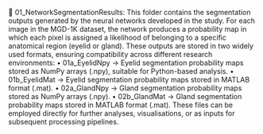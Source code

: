 
📂 01_NetworkSegmentationResults:
This folder contains the segmentation outputs generated by the neural networks developed in the study. For each image in the MGD-1K dataset, the network produces a probability map in which each pixel is assigned a likelihood of belonging to a specific anatomical region (eyelid or gland). These outputs are stored in two widely used formats, ensuring compatibility across different research environments:
•	01a_EyelidNpy → Eyelid segmentation probability maps stored as NumPy arrays (.npy), suitable for Python-based analysis.
•	01b_EyelidMat → Eyelid segmentation probability maps stored in MATLAB format (.mat).
•	02a_GlandNpy → Gland segmentation probability maps stored as NumPy arrays (.npy).
•	02b_GlandMat → Gland segmentation probability maps stored in MATLAB format (.mat).
These files can be employed directly for further analyses, visualisations, or as inputs for subsequent processing pipelines.
